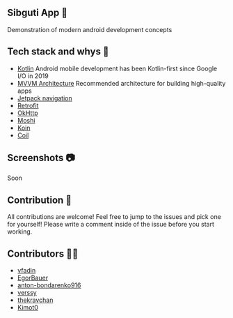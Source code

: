 ﻿## Sibguti App 📰
Demonstration of modern android development concepts

## Tech stack and whys 🧱
* [Kotlin](https://kotlinlang.org/) Android mobile development has been Kotlin-first since Google I/O in 2019
* [MVVM Architecture](https://developer.android.com/jetpack/guide) Recommended architecture for building high-quality apps
* [Jetpack navigation](https://developer.android.com/jetpack)
* [Retrofit](https://square.github.io/retrofit/)
* [OkHttp](https://square.github.io/okhttp/)
* [Moshi](https://github.com/square/moshi)
* [Koin](https://insert-koin.io/)
* [Coil](https://coil-kt.github.io/coil/)

## Screenshots 📷
Soon

## Contribution 🙌
All contributions are welcome! Feel free to jump to the issues and pick one for yourself! Please write a comment inside of the issue before you start working.

## Contributors 👏🏻
* [vfadin](https://github.com/vfadin)
* [EgorBauer](https://github.com/EgorBauer)
* [anton-bondarenko916](https://github.com/anton-bondarenko916)
* [verssy](https://github.com/verssy)
* [thekravchan](https://github.com/thekravchan)
* [Kimot0](https://github.com/Kimot0)
